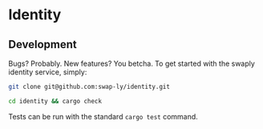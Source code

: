 # Identity

## Development

Bugs? Probably. New features? You betcha. To get started with the swaply identity service, simply:

```zsh
git clone git@github.com:swap-ly/identity.git

cd identity && cargo check
```

Tests can be run with the standard `cargo test` command.
